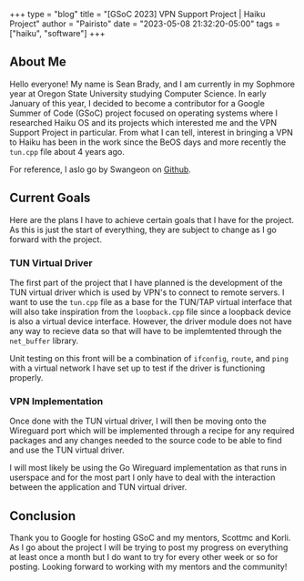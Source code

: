 +++
type = "blog"
title = "[GSoC 2023] VPN Support Project | Haiku Project"
author = "Pairisto"
date = "2023-05-08 21:32:20-05:00"
tags = ["haiku", "software"]
+++

## About Me
Hello everyone! My name is Sean Brady, and I am currently in my Sophmore year at Oregon State University studying Computer Science. In early January of this year, I decided to become a contributor for a Google Summer of Code (GSoC) project focused on operating systems where I researched Haiku OS and its projects which interested me and the VPN Support Project in particular. From what I can tell, interest in bringing a VPN to Haiku has been in the work since the BeOS days and more recently the `tun.cpp` file about 4 years ago.

For reference, I aslo go by Swangeon on [Github](https://github.com/Swangeon).

## Current Goals
Here are the plans I have to achieve certain goals that I have for the project. As this is just the start of everything, they are subject to change as I go forward with the project.

### TUN Virtual Driver
The first part of the project that I have planned is the development of the TUN virtual driver which is used by VPN's to connect to remote servers. I want to use the `tun.cpp` file as a base for the TUN/TAP virtual interface that will also take inspiration from the `loopback.cpp` file since a loopback device is also a virtual device interface. However, the driver module does not have any way to recieve data so that will have to be implemtented through the `net_buffer` library. 

Unit testing on this front will be a combination of `ifconfig`, `route`, and `ping` with a virtual network I have set up to test if the driver is functioning properly. 

### VPN Implementation
Once done with the TUN virtual driver, I will then be moving onto the Wireguard port which will be implemented through a recipe for any required packages and any changes needed to the source code to be able to find and use the TUN virtual driver.

I will most likely be using the Go Wireguard implementation as that runs in userspace and for the most part I only have to deal with the interaction between the application and TUN virtual driver.

## Conclusion
Thank you to Google for hosting GSoC and my mentors, Scottmc and Korli. As I go about the project I will be trying to post my progress on everything at least once a month but I do want to try for every other week or so for posting. Looking forward to working with my mentors and the community!
